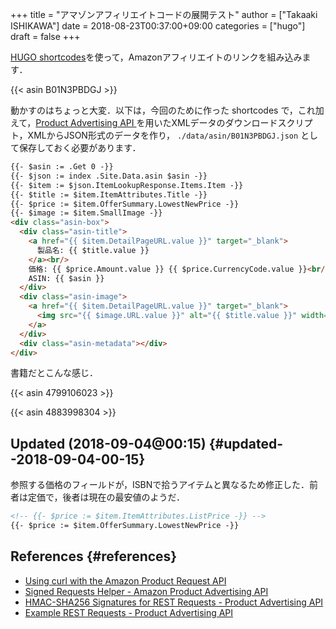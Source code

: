 +++
title = "アマゾンアフィリエイトコードの展開テスト"
author = ["Takaaki ISHIKAWA"]
date = 2018-08-23T00:37:00+09:00
categories = ["hugo"]
draft = false
+++

[HUGO shortcodes](https://gohugo.io/templates/shortcode-templates/)を使って，Amazonアフィリエイトのリンクを組み込みます．

{{< asin B01N3PBDGJ >}}

動かすのはちょっと大変．以下は，今回のために作った shortcodes で，これ加えて，[Product Advertising API ](https://affiliate.amazon.co.jp/assoc%5Fcredentials/home)を用いたXMLデータのダウンロードスクリプト，XMLからJSON形式のデータを作り， `./data/asin/B01N3PBDGJ.json` として保存しておく必要があります．

```html
{{- $asin := .Get 0 -}}
{{- $json := index .Site.Data.asin $asin -}}
{{- $item := $json.ItemLookupResponse.Items.Item -}}
{{- $title := $item.ItemAttributes.Title -}}
{{- $price := $item.OfferSummary.LowestNewPrice -}}
{{- $image := $item.SmallImage -}}
<div class="asin-box">
  <div class="asin-title">
    <a href="{{ $item.DetailPageURL.value }}" target="_blank">
      製品名: {{ $title.value }}
    </a><br/>
    価格: {{ $price.Amount.value }} {{ $price.CurrencyCode.value }}<br/>
    ASIN: {{ $asin }}
  </div>
  <div class="asin-image">
    <a href="{{ $item.DetailPageURL.value }}" target="_blank">
      <img src="{{ $image.URL.value }}" alt="{{ $title.value }}" width="{{ $image.Width.value }}" height="{{ $image.Height.value }}"/>
    </a>
  </div>
  <div class="asin-metadata"></div>
</div>
```

書籍だとこんな感じ．

{{< asin 4799106023 >}}

{{< asin 4883998304 >}}


## Updated (2018-09-04@00:15) {#updated--2018-09-04-00-15}

参照する価格のフィールドが，ISBNで拾うアイテムと異なるため修正した．前者は定価で，後者は現在の最安値のようだ．

```html
<!-- {{- $price := $item.ItemAttributes.ListPrice -}} -->
{{- $price := $item.OfferSummary.LowestNewPrice -}}
```


## References {#references}

-   [Using curl with the Amazon Product Request API](https://frdmtoplay.com/using-curl-with-the-amazon-product-request-api/)
-   [Signed Requests Helper - Amazon Product Advertising API](http://associates-amazon.s3.amazonaws.com/signed-requests/helper/index.html)
-   [HMAC-SHA256 Signatures for REST Requests - Product Advertising API](https://docs.aws.amazon.com/AWSECommerceService/latest/DG/HMACSignatures.html)
-   [Example REST Requests - Product Advertising API](https://docs.aws.amazon.com/AWSECommerceService/latest/DG/rest-signature.html)
